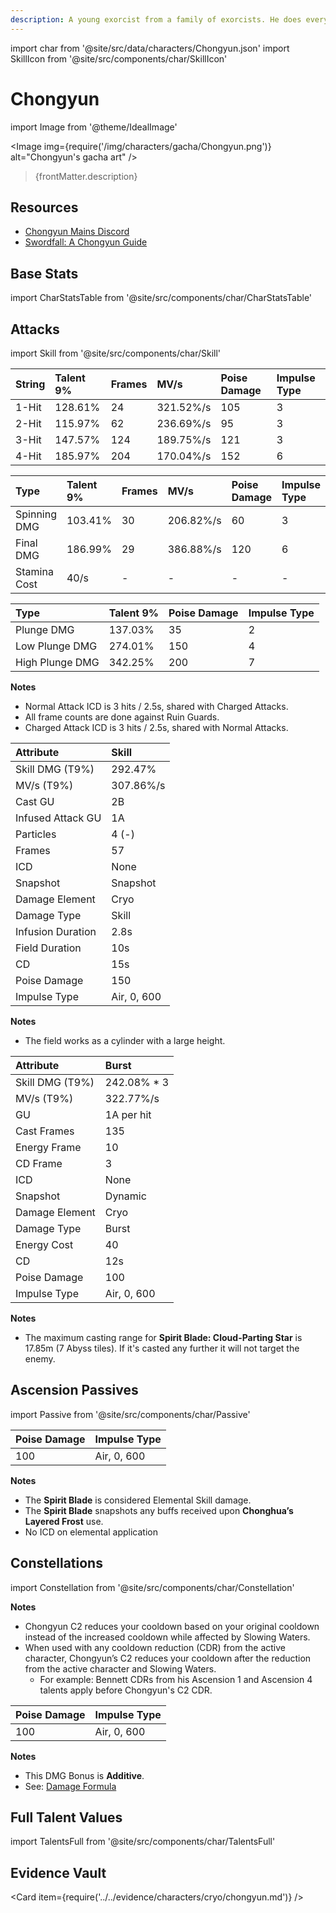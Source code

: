 ```yaml
---
description: A young exorcist from a family of exorcists. He does everything he can to suppress his abundance of yang energy.
---
```


import char from '@site/src/data/characters/Chongyun.json'
import SkillIcon from '@site/src/components/char/SkillIcon'

# Chongyun

import Image from '@theme/IdealImage'

<Image img={require('/img/characters/gacha/Chongyun.png')} alt="Chongyun's gacha art" />
<blockquote>{frontMatter.description}</blockquote>

## Resources

* [Chongyun Mains Discord](https://discord.gg/FT4ZFmgf8T)
* [Swordfall: A Chongyun Guide](https://keqingmains.com/chongyun/)

## Base Stats

import CharStatsTable from '@site/src/components/char/CharStatsTable'

<CharStatsTable char={char} />

## Attacks

import Skill from '@site/src/components/char/Skill'

<Tabs>
<TabItem value='na' label='Normal Attacks'>
<SkillIcon char={char} skill='na' />
<div class='talent-columns'>
<Skill char={char} skill='na' sectionFilter='Normal Attack' />

| String | Talent 9% | Frames | MV/s      | Poise Damage | Impulse Type |
| :----- | :-------- | :----- | :-------- | :----------- | :----------- |
| 1-Hit  | 128.61%   | 24     | 321.52%/s | 105          | 3            |
| 2-Hit  | 115.97%   | 62     | 236.69%/s | 95           | 3            |
| 3-Hit  | 147.57%   | 124    | 189.75%/s | 121          | 3            |
| 4-Hit  | 185.97%   | 204    | 170.04%/s | 152          | 6            |

</div>
<div class='talent-columns'>
<Skill char={char} skill='na' sectionFilter='Charged Attack' />

| Type         | Talent 9% | Frames | MV/s      | Poise Damage | Impulse Type |
| :----------- | :-------- | :----- | :-------- | :----------- | :----------- |
| Spinning DMG | 103.41%   | 30     | 206.82%/s | 60           | 3            |
| Final DMG    | 186.99%   | 29     | 386.88%/s | 120          | 6            |
| Stamina Cost | 40/s      | -      | -         | -            | -            |

</div>
<div class='talent-columns'>
<Skill char={char} skill='na' sectionFilter='Plunging Attack' />

| Type            | Talent 9% | Poise Damage | Impulse Type |
| :-------------- | :-------- | :----------- | :----------- |
| Plunge DMG      | 137.03%   | 35           | 2            |
| Low Plunge DMG  | 274.01%   | 150          | 4            |
| High Plunge DMG | 342.25%   | 200          | 7            |

</div>

**Notes**

* Normal Attack ICD is 3 hits / 2.5s, shared with Charged Attacks.
* All frame counts are done against Ruin Guards.
* Charged Attack ICD is 3 hits / 2.5s, shared with Normal Attacks.

</TabItem>

<TabItem value='e' label='Skill'>
<SkillIcon char={char} skill='e' />
<div class='talent-columns'>
<Skill char={char} skill='e' />

| Attribute         | Skill       |
| :---------------- | :---------- |
| Skill DMG \(T9%\) | 292.47%     |
| MV/s \(T9%\)      | 307.86%/s   |
| Cast GU           | 2B          |
| Infused Attack GU | 1A          |
| Particles         | 4 \(-\)     |
| Frames            | 57          |
| ICD               | None        |
| Snapshot          | Snapshot    |
| Damage Element    | Cryo        |
| Damage Type       | Skill       |
| Infusion Duration | 2.8s        |
| Field Duration    | 10s         |
| CD                | 15s         |
| Poise Damage      | 150         |
| Impulse Type      | Air, 0, 600 |

</div>

**Notes**

* The field works as a cylinder with a large height.

</TabItem>

<TabItem value='q' label='Burst'>
<SkillIcon char={char} skill='q' />
<div class='talent-columns'>
<Skill char={char} skill='q'/>

| Attribute         | Burst        |
| :---------------- | :----------- |
| Skill DMG \(T9%\) | 242.08% \* 3 |
| MV/s \(T9%\)      | 322.77%/s    |
| GU                | 1A per hit   |
| Cast Frames       | 135          |
| Energy Frame      | 10           |
| CD Frame          | 3            |
| ICD               | None         |
| Snapshot          | Dynamic      |
| Damage Element    | Cryo         |
| Damage Type       | Burst        |
| Energy Cost       | 40           |
| CD                | 12s          |
| Poise Damage      | 100          |
| Impulse Type      | Air, 0, 600  |

</div>

**Notes**

* The maximum casting range for **Spirit Blade: Cloud-Parting Star** is 17.85m \(7 Abyss tiles\). If it's casted any further it will not target the enemy.

</TabItem>
</Tabs>

## Ascension Passives

import Passive from '@site/src/components/char/Passive'

<Tabs>
<TabItem value='passive' label='Passive'>
<Passive char={char} passive={2} />
</TabItem>

<TabItem value='a1' label='Ascension 1'>
<Passive char={char} passive={0} />
</TabItem>

<TabItem value="a4" label="Ascension 4">
<Passive char={char} passive={1} />

| Poise Damage | Impulse Type |
| :----------- | :----------- |
| 100          | Air, 0, 600  |

**Notes**

* The **Spirit Blade** is considered Elemental Skill damage.
* The **Spirit Blade** snapshots any buffs received upon **Chonghua’s Layered Frost** use.
* No ICD on elemental application

</TabItem>
</Tabs>

## Constellations

import Constellation from '@site/src/components/char/Constellation'

<Tabs>
<TabItem value='c1' label='C1'>
<Constellation char={char} constellation={1} />
</TabItem>

<TabItem value='c2' label='C2'>
<Constellation char={char} constellation={2} />

**Notes**

* Chongyun C2 reduces your cooldown based on your original cooldown instead of the increased cooldown while affected by Slowing Waters.
* When used with any cooldown reduction \(CDR\) from the active character, Chongyun’s C2 reduces your cooldown after the reduction from the active character and Slowing Waters.
  * For example: Bennett CDRs from his Ascension 1 and Ascension 4 talents apply before Chongyun's C2 CDR.

</TabItem>

<TabItem value='c3' label='C3'>
<Constellation char={char} constellation={3} />
</TabItem>

<TabItem value='c4' label='C4'>
<Constellation char={char} constellation={4} />
</TabItem>

<TabItem value='c5' label='C5'>
<Constellation char={char} constellation={5} />
</TabItem>

<TabItem value='c6' label='C6'>
<Constellation char={char} constellation={6} />

| Poise Damage | Impulse Type |
| :----------- | :----------- |
| 100          | Air, 0, 600  |

**Notes**

* This DMG Bonus is **Additive**.
* See: [Damage Formula](../../combat-mechanics/damage/damage-formula.md#base-damage)

</TabItem>
</Tabs>

## Full Talent Values

import TalentsFull from '@site/src/components/char/TalentsFull'

<TalentsFull char={char}/>

## Evidence Vault

<Card item={require('../../evidence/characters/cryo/chongyun.md')} />
